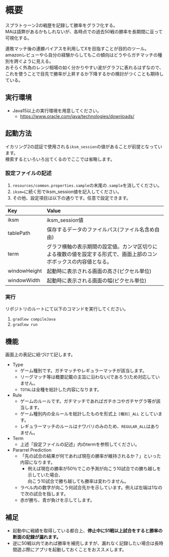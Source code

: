 # 概要

スプラトゥーン2の戦歴を記録して勝率をグラフ化する。  
MAは語弊があるかもしれないが、各時点での過去50戦の勝率を長期間に亘って可視化する。  

連敗マッチ後の連勝バイアスを利用してXを目指すことが目的のツール。  
amazonレビューやら自分の経験からしてもこの傾向はどうやらガチマッチの種別を跨ぐように見える。  
おそらく外為のレンジ相場の如く分かりやすい波がグラフに表れるはずなので、  
これを使うことで目先で勝率が上昇するか下降するかの検討がつくことも期待している。

## 実行環境

- Java15以上の実行環境を用意してください。  
    - https://www.oracle.com/java/technologies/downloads/  

## 起動方法

イカリング2の認証で使用される`iksm_session`の値があることが前提となっています。  
検索するといろいろ出てくるのでここでは省略します。  

### 設定ファイルの記述

1. `resources/common.properties.sample`の末尾の`.sample`を消してください。
2. `iksm=`に続く形でiksm_session値を記入してください。
3. その他、設定項目は以下の通りです。任意で設定できます。  

|Key|Value|
|:---|:---|
|iksm|iksm_session値|
|tablePath|保存するデータのファイルパス(ファイル名含め自由)|
|term|グラフ横軸の表示期間の設定値。カンマ区切りによる複数の値を設定する形式で、画面上部のコンボボックスの内容値となる。|
|windowHeight|起動時に表示される画面の高さ(ピクセル単位)|
|windowWidth|起動時に表示される画面の幅(ピクセル単位)|

### 実行

リポジトリのルートにて以下のコマンドを実行してください。

1. `gradlew compileJava`
2. `gradlew run`

## 機能

画面上の表記に紐づけて記します。

- Type
  - ゲーム種別です。ガチマッチやレギュラーマッチが該当します。
  - リーグマッチ等は概要記載の主旨に沿わない(であろう)ため対応していません。
  - `TOTAL`は全種を総計した内容になります。
- Rule
  - ゲームのルールです。ガチマッチであればガチホコやガチヤグラ等が該当します。
  - ゲーム種別内の全ルールを総計したものを形式上 `[種別]_ALL` としています。
  - レギュラーマッチのルールはナワバリのみのため、`REGULAR_ALL`はありません。
- Term
  - 上述「設定ファイルの記述」内のtermを参照してください。
- Pararrel Prediction
  - 「先の試合の結果が何であれば現在の勝率が維持されるか？」といった内容になります。
    - 例えば現在の勝率が50％でこの予測が向こう10試合での勝ち越しを示していた場合、  
      向こう10試合で勝ち越しても勝率は変わりません。 
  - ラベル内の数字が向こう何試合先かを示しています。例えば左端は1なので次の試合を指します。
  - 赤が勝ち、青が負けを示してします。

## 補足

- 起動中に戦績を取得している都合上、**停止中に51戦以上試合をすると勝率の断面の記録が漏れます。**  
- 逆に50戦以内であれば勝率を補完しますが、漏れなく記録したい場合は長時間遊ぶ際にアプリを起動しておくことをおススメします。
